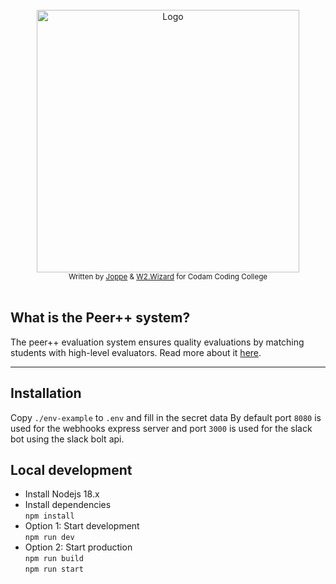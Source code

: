 </br>
<div align="center">
  <img width=420 src="https://user-images.githubusercontent.com/63303990/186118455-d1a2c167-702d-4be9-8e9e-08f3b7791902.png" alt="Logo">
</div>
<div align="center">
  <sub>Written by <a href="https://github.com/SirMorfield/">Joppe</a> & <a href="https://portfolio.w2wizard.dev/">W2.Wizard</a> for Codam Coding College </sub>
</div>
</br>

## What is the Peer++ system?
The peer++ evaluation system ensures quality evaluations by matching students with high-level evaluators.
Read more about it [here](https://codam.notion.site/Peer-Evaluations-810cdd6714074f1b881fc8d4e54e5e5f).

---

## Installation
Copy `./env-example` to `.env` and fill in the secret data
By default port `8080` is used for the webhooks express server
and port `3000` is used for the slack bot using the slack bolt api.

## Local development
- Install Nodejs 18.x
- Install dependencies\
`npm install`
- Option 1: Start development\
`npm run dev`
- Option 2: Start production\
`npm run build`\
`npm run start`
